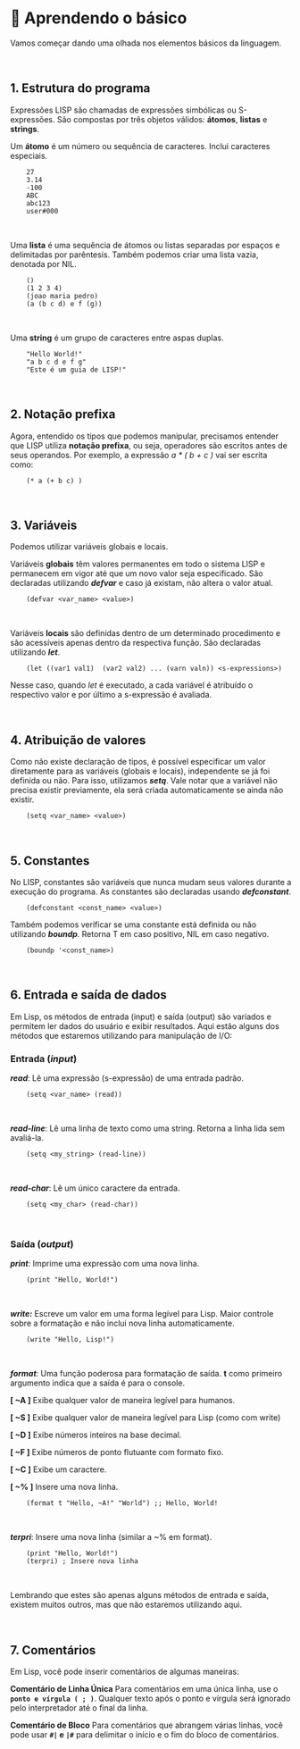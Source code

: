 ﻿# 📖 Aprendendo o básico
Vamos começar dando uma olhada nos elementos básicos da linguagem.

<br>

## 1. Estrutura do programa
Expressões LISP são chamadas de expressões simbólicas ou S-expressões.  São compostas por três objetos válidos: **átomos**, **listas** e **strings**.

Um **átomo** é um número ou sequência de caracteres. Inclui caracteres especiais.
```
    27
    3.14
    -100
    ABC
    abc123
    user#000
```
      
<br>

Uma **lista** é uma sequência de átomos ou listas separadas por espaços e delimitadas por parêntesis. Também podemos criar uma lista vazia, denotada por NIL.
```   
    () 
    (1 2 3 4)
    (joao maria pedro)
    (a (b c d) e f (g))
```

<br>

Uma **string** é um grupo de caracteres entre aspas duplas.
```
    "Hello World!"
    "a b c d e f g"
    "Este é um guia de LISP!"
```
    
<br> 

## 2. Notação prefixa
Agora, entendido os tipos que podemos manipular, precisamos entender que LISP utiliza **notação prefixa**, ou seja, operadores são escritos antes de seus operandos. Por exemplo, a expressão *a * ( b + c )* vai ser escrita como:
```
    (* a (+ b c) )
```

<br>

## 3. Variáveis
Podemos utilizar variáveis globais e locais.

Variáveis **globais** têm valores permanentes em todo o sistema LISP e permanecem em vigor até que um novo valor seja especificado. São declaradas utilizando ***defvar*** e caso já existam, não altera o valor atual.
```
    (defvar <var_name> <value>)
```

<br> 

Variáveis **locais** são definidas dentro de um determinado procedimento e são acessíveis apenas dentro da respectiva função. São declaradas utilizando ***let***.
```
    (let ((var1 val1)  (var2 val2) ... (varn valn)) <s-expressions>)
```

Nesse caso, quando *let* é executado, a cada variável é atribuído o respectivo valor e por último a s-expressão é avaliada.

<br>

## 4. Atribuição de valores
Como não existe declaração de tipos, é possível especificar um valor diretamente para as variáveis (globais e locais), independente se já foi definida ou não. Para isso, utilizamos ***setq***. Vale notar que a variável não precisa existir previamente, ela será criada automaticamente se ainda não existir.
```
    (setq <var_name> <value>)
```

<br>

## 5. Constantes
No LISP, constantes são variáveis ​​que nunca mudam seus valores durante a execução do programa. As constantes são declaradas usando ***defconstant***.
```
    (defconstant <const_name> <value>)
```

Também podemos verificar se uma constante está definida ou não utilizando ***boundp***.
Retorna T em caso positivo, NIL em caso negativo.
```
    (boundp '<const_name>)
```

<br> 

## 6. Entrada e saída de dados
Em Lisp, os métodos de entrada (input) e saída (output) são variados e permitem ler dados do usuário e exibir resultados. Aqui estão alguns dos métodos que estaremos utilizando para manipulação de I/O:

### Entrada (*input*)
***read***: Lê uma expressão (s-expressão) de uma entrada padrão. 
```
    (setq <var_name> (read))
```

<br>

***read-line***: Lê uma linha de texto como uma string. Retorna a linha lida sem avaliá-la.
```
    (setq <my_string> (read-line))
```

<br>

***read-char***: Lê um único caractere da entrada.
```
    (setq <my_char> (read-char))
```

<br>

### Saída (*output*)
***print***: Imprime uma expressão com uma nova linha.
```
    (print "Hello, World!") 
```

<br>

***write:*** Escreve um valor em uma forma legível para Lisp. Maior controle sobre a formatação e não inclui nova linha automaticamente.
```
    (write "Hello, Lisp!")
```

<br>

***format***: Uma função poderosa para formatação de saída. **t** como primeiro argumento indica que a saída é para o console. 

**[ ~A ]** Exibe qualquer valor de maneira legível para humanos.

**[ ~S ]** Exibe qualquer valor de maneira legível para Lisp (como com write)

**[ ~D ]** Exibe números inteiros na base decimal.

**[ ~F ]** Exibe números de ponto flutuante com formato fixo.

**[ ~C ]** Exibe um caractere.

**[ ~% ]** Insere uma nova linha.

```
    (format t "Hello, ~A!" "World") ;; Hello, World!
```

<br>

***terpri***: Insere uma nova linha (similar a ~% em format).
```
    (print "Hello, World!") 
    (terpri) ; Insere nova linha
```

<br>

Lembrando que estes são apenas alguns métodos de entrada e saída, existem muitos outros, mas que não estaremos utilizando aqui.

<br>

## 7. Comentários
Em Lisp, você pode inserir comentários de algumas maneiras:

**Comentário de Linha Única**
Para comentários em uma única linha, use o **`ponto e vírgula ( ; )`**. Qualquer texto após o ponto e vírgula será ignorado pelo interpretador até o final da linha.

**Comentário de Bloco**
Para comentários que abrangem várias linhas, você pode usar **`#|` e `|#`** para delimitar o início e o fim do bloco de comentários.
